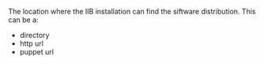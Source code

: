 The location where the IIB installation can find the siftware distribution. This can be a:

- directory
- http url
- puppet url

